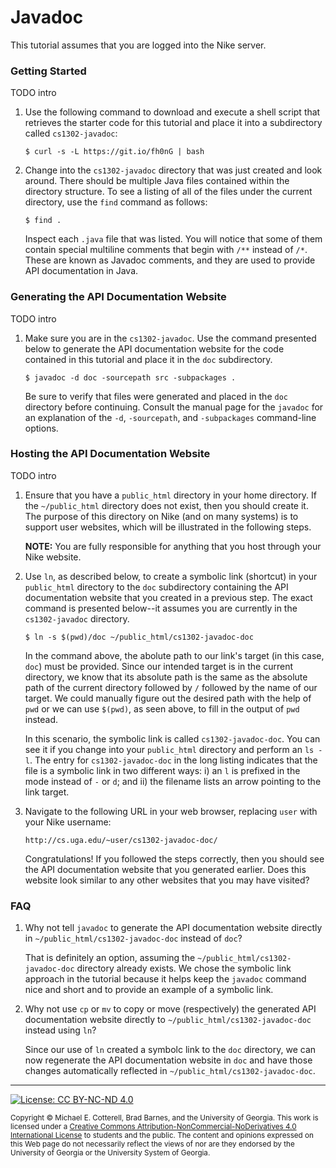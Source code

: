 # Javadoc

This tutorial assumes that you are logged into the Nike server. 

### Getting Started

TODO intro

1. Use the following command to download and execute a shell script that retrieves 
   the starter code for this tutorial and place it into a subdirectory 
   called `cs1302-javadoc`:

   ```
   $ curl -s -L https://git.io/fh0nG | bash
   ```
  
1. Change into the `cs1302-javadoc` directory that was just created and look around. There should be
   multiple Java files contained within the directory structure. To see a listing of all of the 
   files under the current directory, use the `find` command as follows:
   
   ```
   $ find .
   ```
   
   Inspect each `.java` file that was listed. You will notice that some of them contain special
   multiline comments that begin with `/**` instead of `/*`. These are known as Javadoc comments,
   and they are used to provide API documentation in Java. 
   
### Generating the API Documentation Website

TODO intro

1. Make sure you are in the `cs1302-javadoc`. Use the command presented below to generate the API 
   documentation website for the code contained in this tutorial and place it in the `doc`
   subdirectory. 

   ```
   $ javadoc -d doc -sourcepath src -subpackages .
   ```

   Be sure to verify that files were generated and placed in the `doc` directory before continuing.
   Consult the manual page for the `javadoc` for an explanation of the `-d`, `-sourcepath`, and
   `-subpackages` command-line options.

### Hosting the API Documentation Website

TODO intro

1. Ensure that you have a `public_html` directory in your home directory. If the `~/public_html` 
   directory does not exist, then you should create it. The purpose of this directory on Nike (and
   on many systems) is to support user websites, which will be illustrated in the following steps. 

   **NOTE:** You are fully responsible for anything that you host through your Nike website.

1. Use `ln`, as described below, to create a symbolic link (shortcut) in your `public_html` 
   directory to the `doc` subdirectory containing the API documentation website that you 
   created in a previous step. The exact command is presented below--it assumes you are currently 
   in the `cs1302-javadoc` directory. 

   ```
   $ ln -s $(pwd)/doc ~/public_html/cs1302-javadoc-doc
   ```
   
   In the command above, the abolute path to our link's target (in this case, `doc`) must be provided. 
   Since our intended target is in the current directory, we know that its absolute path
   is the same as the absolute path of the current directory followed by `/` followed by
   the name of our target. We could manually figure out the desired path with the help of `pwd` 
   or we can use `$(pwd)`, as seen above, to fill in the output of `pwd` instead. 
   
   In this scenario, the symbolic link is called `cs1302-javadoc-doc`. You can see it if you
   change into your `public_html` directory and perform an `ls -l`. The entry for 
   `cs1302-javadoc-doc` in the long listing indicates that the file is a symbolic link in
   two different ways: i) an `l` is prefixed in the mode instead of `-` or `d`; and ii) the
   filename lists an arrow pointing to the link target. 

1. Navigate to the following URL in your web browser, replacing `user` with your Nike
   username:

   ```
   http://cs.uga.edu/~user/cs1302-javadoc-doc/
   ```

   Congratulations! If you followed the steps correctly, then you should see the API
   documentation website that you generated earlier. Does this website look similar to any 
   other websites that you may have visited? 

### FAQ

1. Why not tell `javadoc` to generate the API documentation website directly in 
   `~/public_html/cs1302-javadoc-doc` instead of `doc`?
   
   That is definitely an option, assuming the `~/public_html/cs1302-javadoc-doc` directory
   already exists. We chose the symbolic link approach in the tutorial because
   it helps keep the `javadoc` command nice and short and to provide an example of
   a symbolic link. 
   
2. Why not use `cp` or `mv` to copy or move (respectively) the generated API documentation 
   website directly to `~/public_html/cs1302-javadoc-doc` instead using `ln`?
   
   Since our use of `ln` created a symbolc link to the `doc` directory, we can now
   regenerate the API documentation website in `doc` and have those changes automatically
   reflected in `~/public_html/cs1302-javadoc-doc`. 

<hr/>

[![License: CC BY-NC-ND 4.0](https://img.shields.io/badge/License-CC%20BY--NC--ND%204.0-lightgrey.svg)](http://creativecommons.org/licenses/by-nc-nd/4.0/)

<small>
Copyright &copy; Michael E. Cotterell, Brad Barnes, and the University of Georgia.
This work is licensed under a <a rel="license" href="http://creativecommons.org/licenses/by-nc-nd/4.0/">Creative Commons Attribution-NonCommercial-NoDerivatives 4.0 International License</a> to students and the public.
The content and opinions expressed on this Web page do not necessarily reflect the views of nor are they endorsed by the University of Georgia or the University System of Georgia.
</small>
